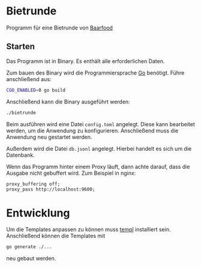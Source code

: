 # Bietrunde

Programm für eine Bietrunde von [Baarfood](https://baarfood.de/)


## Starten

Das Programm ist in Binary. Es enthält alle erforderlichen Daten.

Zum bauen des Binary wird die Programmiersprache [Go](https://go.dev/) benötigt. Führe anschließend aus:

```bash
CGO_ENABLED=0 go build
```

Anschließend kann die Binary ausgeführt werden:

```bash
./bietrunde
```

Beim ausführen wird eine Datei `config.toml` angelegt. Diese kann bearbeitet
werden, um die Anwendung zu konfigurieren. Anschließend muss die Anwendung neu
gestartet werden.

Außerdem wird die Datei `db.jsonl` angelegt. Hierbei handelt es sich um die
Datenbank.

Wenn das Programm hinter einem Proxy läuft, dann achte darauf, dass die Ausgabe
nicht gebuffert wird. Zum Beispiel in nginx:

```nginx
proxy_buffering off;
proxy_pass http://localhost:9600;
```


# Entwicklung

Um die Templates anpassen zu können muss [templ](https://templ.guide/)
installiert sein. Anschließend können die Templates mit

```bash
go generate ./...
```

neu gebaut werden.
